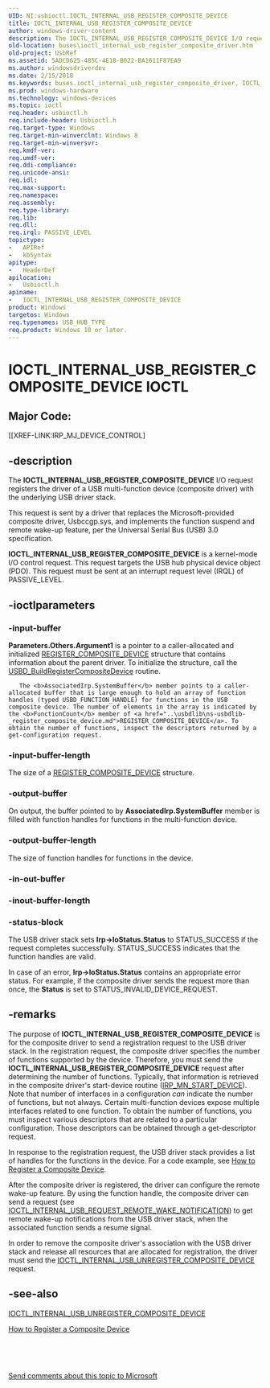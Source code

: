 ```yaml
---
UID: NI:usbioctl.IOCTL_INTERNAL_USB_REGISTER_COMPOSITE_DEVICE
title: IOCTL_INTERNAL_USB_REGISTER_COMPOSITE_DEVICE
author: windows-driver-content
description: The IOCTL_INTERNAL_USB_REGISTER_COMPOSITE_DEVICE I/O request registers the driver of a USB multi-function device (composite driver) with the underlying USB driver stack.
old-location: buses\ioctl_internal_usb_register_composite_driver.htm
old-project: UsbRef
ms.assetid: 5ADCD625-485C-4E18-B022-BA1611F87EA9
ms.author: windowsdriverdev
ms.date: 2/15/2018
ms.keywords: buses.ioctl_internal_usb_register_composite_driver, IOCTL_INTERNAL_USB_REGISTER_COMPOSITE_DEVICE control code [Buses], IOCTL_INTERNAL_USB_REGISTER_COMPOSITE_DEVICE, usbioctl/IOCTL_INTERNAL_USB_REGISTER_COMPOSITE_DEVICE
ms.prod: windows-hardware
ms.technology: windows-devices
ms.topic: ioctl
req.header: usbioctl.h
req.include-header: Usbioctl.h
req.target-type: Windows
req.target-min-winverclnt: Windows 8
req.target-min-winversvr: 
req.kmdf-ver: 
req.umdf-ver: 
req.ddi-compliance: 
req.unicode-ansi: 
req.idl: 
req.max-support: 
req.namespace: 
req.assembly: 
req.type-library: 
req.lib: 
req.dll: 
req.irql: PASSIVE_LEVEL
topictype:
-	APIRef
-	kbSyntax
apitype:
-	HeaderDef
apilocation:
-	Usbioctl.h
apiname:
-	IOCTL_INTERNAL_USB_REGISTER_COMPOSITE_DEVICE
product: Windows
targetos: Windows
req.typenames: USB_HUB_TYPE
req.product: Windows 10 or later.
---
```


# IOCTL_INTERNAL_USB_REGISTER_COMPOSITE_DEVICE IOCTL


##  Major Code: 


[[XREF-LINK:IRP_MJ_DEVICE_CONTROL]

## -description



The <b>IOCTL_INTERNAL_USB_REGISTER_COMPOSITE_DEVICE</b> 
   I/O request registers the driver of a USB  multi-function device (composite driver) with the underlying USB driver stack.



This request is sent by a driver that replaces the Microsoft-provided composite driver, Usbccgp.sys, and implements the function suspend and remote wake-up feature, per the Universal Serial Bus (USB) 3.0 specification.



<b>IOCTL_INTERNAL_USB_REGISTER_COMPOSITE_DEVICE</b> is a kernel-mode I/O control request. This request targets the USB hub physical device object (PDO). This request must be sent at an interrupt request level (IRQL) of PASSIVE_LEVEL.


## -ioctlparameters




### -input-buffer

<b>Parameters.Others.Argument1</b> is a pointer to a caller-allocated and initialized <a href="..\usbdlib\ns-usbdlib-_register_composite_device.md">REGISTER_COMPOSITE_DEVICE</a> structure that contains information about the parent driver. To initialize the structure, call the <a href="..\usbdlib\nf-usbdlib-usbd_buildregistercompositedevice.md">USBD_BuildRegisterCompositeDevice</a> routine.


       The <b>AssociatedIrp.SystemBuffer</b> member points to a caller-allocated buffer that is large enough to hold an array of function handles (typed USBD_FUNCTION_HANDLE) for functions in the USB composite device. The number of elements in the array is indicated by the <b>FunctionCount</b> member of <a href="..\usbdlib\ns-usbdlib-_register_composite_device.md">REGISTER_COMPOSITE_DEVICE</a>. To obtain the number of functions, inspect the descriptors returned by a get-configuration request.


### -input-buffer-length

The size of a <a href="..\usbdlib\ns-usbdlib-_register_composite_device.md">REGISTER_COMPOSITE_DEVICE</a> structure.


### -output-buffer

On output, the buffer pointed to by <b>AssociatedIrp.SystemBuffer</b> member is filled with function handles for functions in the multi-function device.


### -output-buffer-length

The size of function handles for functions in the device.


### -in-out-buffer



<text></text>




### -inout-buffer-length



<text></text>




### -status-block

The USB driver stack sets <b>Irp-&gt;IoStatus.Status</b> to STATUS_SUCCESS if the request completes successfully. STATUS_SUCCESS indicates that the function handles are valid.

In case of an error,  <b>Irp-&gt;IoStatus.Status</b> contains an appropriate error status. For example, if the composite driver sends the request more than once, the <b>Status</b> is set to STATUS_INVALID_DEVICE_REQUEST.


## -remarks



The purpose of <b>IOCTL_INTERNAL_USB_REGISTER_COMPOSITE_DEVICE</b> is for the composite driver to send a registration request to the USB driver stack. In the registration request, the composite driver specifies the number of functions supported by the device. Therefore, you must send the <b>IOCTL_INTERNAL_USB_REGISTER_COMPOSITE_DEVICE</b> request  after determining the number of functions.  Typically, that information is retrieved in the composite driver's start-device routine (<a href="https://msdn.microsoft.com/library/windows/hardware/ff551749">IRP_MN_START_DEVICE</a>). Note that number of interfaces in a configuration <i>can</i> indicate the number of functions, but not always. Certain multi-function devices expose multiple interfaces related to one function. To obtain the number of functions, you must inspect various descriptors that are related to a particular configuration. Those descriptors can be obtained through a get-descriptor request. 

In response to the registration request, the USB driver stack provides a list of handles for the functions in the device. For a code example, see <a href="https://msdn.microsoft.com/library/windows/hardware/hh450897">How to Register a Composite Device</a>.

After the composite driver is registered, the driver can configure the remote wake-up feature. By using the function handle, the composite driver can send a request (see <a href="..\usbioctl\ni-usbioctl-ioctl_internal_usb_request_remote_wake_notification.md">IOCTL_INTERNAL_USB_REQUEST_REMOTE_WAKE_NOTIFICATION</a>)  to get remote wake-up notifications from the USB driver stack, when the associated function sends a resume signal. 

In order to remove the composite driver's association with the USB driver stack and release all resources that are allocated for registration, the driver must send the <a href="..\usbioctl\ni-usbioctl-ioctl_internal_usb_unregister_composite_device.md">IOCTL_INTERNAL_USB_UNREGISTER_COMPOSITE_DEVICE</a> request. 




## -see-also

<a href="..\usbioctl\ni-usbioctl-ioctl_internal_usb_unregister_composite_device.md">IOCTL_INTERNAL_USB_UNREGISTER_COMPOSITE_DEVICE</a>



<a href="https://msdn.microsoft.com/library/windows/hardware/hh450897">How to Register a Composite Device</a>



 

 

<a href="mailto:wsddocfb@microsoft.com?subject=Documentation%20feedback [UsbRef\buses]:%20IOCTL_INTERNAL_USB_REGISTER_COMPOSITE_DEVICE control code%20 RELEASE:%20(2/15/2018)&amp;body=%0A%0APRIVACY STATEMENT%0A%0AWe use your feedback to improve the documentation. We don't use your email address for any other purpose, and we'll remove your email address from our system after the issue that you're reporting is fixed. While we're working to fix this issue, we might send you an email message to ask for more info. Later, we might also send you an email message to let you know that we've addressed your feedback.%0A%0AFor more info about Microsoft's privacy policy, see http://privacy.microsoft.com/en-us/default.aspx." title="Send comments about this topic to Microsoft">Send comments about this topic to Microsoft</a>

